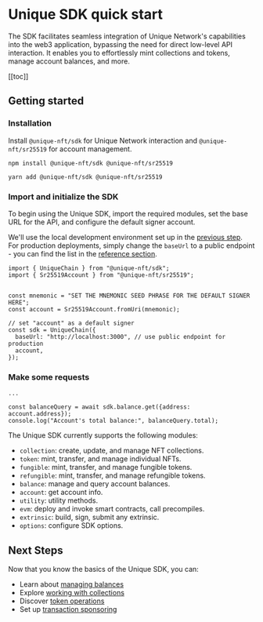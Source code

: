 # Unique SDK quick start

The SDK facilitates seamless integration of Unique Network's capabilities into the web3 application, bypassing the need for direct low-level API interaction. It enables you to effortlessly mint collections and tokens, manage account balances, and more.

[[toc]]

## Getting started

### Installation

Install `@unique-nft/sdk` for Unique Network interaction and `@unique-nft/sr25519` for account management.

<CodeGroup>
 <CodeGroupItem title="NPM"  active>

```bash:no-line-numbers
npm install @unique-nft/sdk @unique-nft/sr25519
```

 </CodeGroupItem>
 <CodeGroupItem title="YARN">

```bash:no-line-numbers
yarn add @unique-nft/sdk @unique-nft/sr25519
```

 </CodeGroupItem>
</CodeGroup>

### Import and initialize the SDK

To begin using the Unique SDK, import the required modules, set the base URL for the API, and configure the default signer account.

We'll use the local development environment set up in the [previous step](./environment.md). For production deployments, simply change the `baseUrl` to a public endpoint - you can find the list in the [reference section](../../../reference/sdk-endpoints.md).

```typescript:no-line-numbers
import { UniqueChain } from "@unique-nft/sdk";
import { Sr25519Account } from "@unique-nft/sr25519";


const mnemonic = "SET THE MNEMONIC SEED PHRASE FOR THE DEFAULT SIGNER HERE";
const account = Sr25519Account.fromUri(mnemonic);

// set "account" as a default signer
const sdk = UniqueChain({
  baseUrl: "http://localhost:3000", // use public endpoint for production
  account,
});
```

### Make some requests

```typescript:no-line-numbers
...

const balanceQuery = await sdk.balance.get({address: account.address});
console.log("Account's total balance:", balanceQuery.total);
```

The Unique SDK currently supports the following modules:

- `collection`: create, update, and manage NFT collections.
- `token`: mint, transfer, and manage individual NFTs.
- `fungible`: mint, transfer, and manage fungible tokens.
- `refungible`: mint, transfer, and manage refungible tokens.
- `balance`: manage and query account balances.
- `account`: get account info.
- `utility`: utility methods.
- `evm`: deploy and invoke smart contracts, call precompiles.
- `extrinsic`: build, sign, submit any extrinsic.
- `options`: configure SDK options.

## Next Steps

Now that you know the basics of the Unique SDK, you can:

- Learn about [managing balances](./balances.md)
- Explore [working with collections](./collections.md)
- Discover [token operations](./tokens.md)
- Set up [transaction sponsoring](./sponsoring.md)
